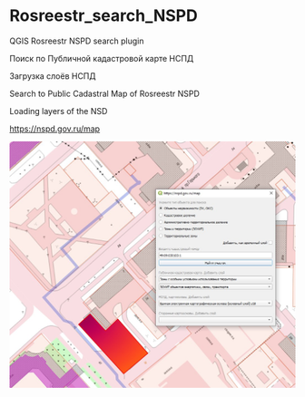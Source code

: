 # Rosreestr_search_NSPD
QGIS Rosreestr NSPD search plugin


Поиск по Публичной кадастровой карте НСПД

Загрузка слоёв НСПД


Search to Public Cadastral Map of Rosreestr NSPD

Loading layers of the NSD


<https://nspd.gov.ru/map>

<div style="text-align:center"><img src="scrn.jpg" alt="rosreestr-nspd-search-qgis-plugin"></div>
